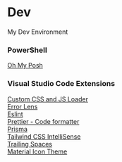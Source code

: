 # Dev
My Dev Environment

### PowerShell
[Oh My Posh](https://ohmyposh.dev/)

### Visual Studio Code Extensions
[Custom CSS and JS Loader](https://marketplace.visualstudio.com/items?itemName=be5invis.vscode-custom-css) \
[Error Lens](https://marketplace.visualstudio.com/items?itemName=usernamehw.errorlens) \
[Eslint](https://marketplace.visualstudio.com/items?itemName=dbaeumer.vscode-eslint) \
[Prettier - Code formatter](https://marketplace.visualstudio.com/items?itemName=esbenp.prettier-vscode) \
[Prisma](https://marketplace.visualstudio.com/items?itemName=Prisma.prisma) \
[Tailwind CSS IntelliSense](https://marketplace.visualstudio.com/items?itemName=bradlc.vscode-tailwindcss) \
[Trailing Spaces](https://marketplace.visualstudio.com/items?itemName=shardulm94.trailing-spaces) \
[Material Icon Theme](https://marketplace.visualstudio.com/items?itemName=PKief.material-icon-theme)
